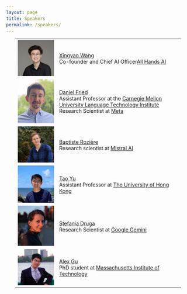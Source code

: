 ```yaml
---
layout: page
title: Speakers
permalink: /speakers/
---
```


<table style="margin-left: auto; margin-right: auto; width: 90%;border-collapse: collapse;">
  <tr>
    <td style="border: none;"><img src="/assets/img/speakers/xiangyo.jfif" width="200px" alt="Xingyao Wang"></td>
    <td style="border: none;"><a href="https://xwang.dev/">Xingyao Wang</a>
    <br> Co-founder and Chief AI Officer<a href="https://www.all-hands.dev/">All Hands AI </a></td>
  </tr>
  <tr>
    <td style="border: none;"><img src="/assets/img/speakers/daniel.jpg" width="200px" alt="Daniel Fried"></td>
    <td style="border: none;"><a href="https://dpfried.github.io/">Daniel Fried</a>
    <br>Assistant Professor at the <a href="https://www.cs.cmu.edu/">Carnegie Mellon University Language Technology Institute</a>
    <br> Research Scientist at <a href="https://about.meta.com/">Meta </a>
    </td>
  </tr>
  <tr>
    <td style="border: none;"><img src="/assets/img/speakers/roziere.jpg" width="200px" alt="Batiste Roziere"></td>
    <td style="border: none;"><a href="https://x.com/b_roziere?lang=en">Baptiste Rozière</a>
    <br>Research scientist at <a href="https://mistral.ai/">Mistral AI</a>
    </td>
  </tr>
  <tr>
    <td style="border: none;"><img src="/assets/img/speakers/tao_yu.jpeg" width="200px" alt="Tao Yu"></td>
    <td style="border: none;"><a href="https://taoyds.github.io/">Tao Yu</a>
    <br>Assistant Professor at <a href="https://www.hku.hk/">The University of Hong Kong</a>
    </td>
  </tr>
  <tr>
    <td style="border: none;"><img src="/assets/img/speakers/druga.webp" width="200px" alt="Stefania Druga"></td>
    <td style="border: none;"><a href="https://stefania11.github.io/">Stefania Druga</a>
    <br> Research Scientist at <a href="https://gemini.google.com/app">Google Gemini</a>
    </td>
  </tr>
  <tr>
    <td style="border: none;"><img src="/assets/img/speakers/alex_gu.jpg" width="200px" alt="Alex Gu"></td>
    <td style="border: none;"><a href="https://minimario.github.io/">Alex Gu</a>
    <br>PhD student at <a href="https://web.mit.edu/">Massachusetts Institute of Technology</a>
    </td>
  </tr>

</table>
